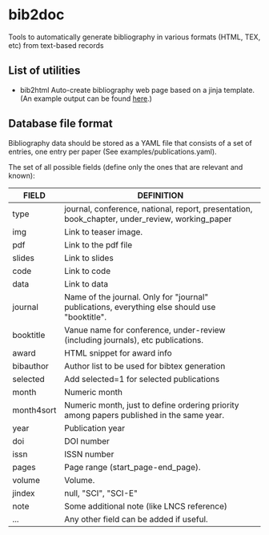 # bib2doc
Tools to automatically generate bibliography in various formats (HTML, TEX, etc) from text-based records

## List of utilities
* bib2html  Auto-create bibliography web page based on a jinja template. (An example output can be found <a href="http://user.ceng.metu.edu.tr/~gcinbis/publications.html">here</a>.)

## Database file format

Bibliography data should be stored as a YAML file that consists of a set of entries, one entry per paper 
(See examples/publications.yaml).

The set of all possible fields (define only the ones that are relevant and known):

| FIELD        | DEFINITION |
| ------------ | --------- |
| type         | journal,  conference,  national,  report,  presentation,  book_chapter,  under_review,  working_paper|
| img          | Link to teaser image. |
| pdf          | Link to the pdf file|
| slides       | Link to slides|
| code         | Link to code|
| data         | Link to data|
| journal      | Name of the journal. Only for "journal" publications, everything else should use "booktitle".|
| booktitle    | Vanue name for conference, under-review (including journals), etc publications.|
| award        | HTML snippet for award info|
| bibauthor    | Author list to be used for bibtex generation|
| selected     | Add selected=1 for selected publications |
| month        | Numeric month|
| month4sort   | Numeric month, just to define ordering priority among papers published in the same year.|
| year         | Publication year|
| doi          | DOI number |
| issn         | ISSN number |
| pages        | Page range (start_page-end_page).|
| volume       | Volume. |
| jindex       | null,  "SCI",  "SCI-E"|
| note         | Some additional note (like LNCS reference)|
| ...          | Any other field can be added if useful.|

 
